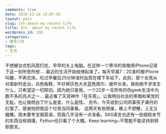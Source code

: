 ```yaml
---
comments: true
date: 2010-12-14 15:07:59
layout: post
slug: sth-about-my-recent-life
title: Sth. about my recent life
wordpress_id: 150
categories:
- 瞎写八写
tags:
- 生活
---
```


不想被台式机风扇打扰，早早的关上电脑。在这样一个寒冷的夜晚用iPhone记录下这一刻所思所想....
最近的生活开始规律起来了。每天早晨7：20准时被iPhone叫醒，不再恋床。吃过早餐后25分钟准时出现在楼下车站下，此刻，那个女孩从对面新村走出，白色板鞋、牛仔裤灰色大衣蓝色围巾、披件长发。我和她不求发生什么，只希望这一切照旧。因为她只是我，一个22岁一无所有的伪geek生活中为数不多的亮点之一...
最近看了天涯神作「在东莞」，让我明白社会的黑暗和某党的无耻。也让我明白了什么是爱、什么是性。
另外，今天收到公司同事孩子满月的红蛋了。感谢他把我这个垃圾当同事看。
这两天有些颓废，晚上不想睡，上无又瞌睡。周末要考宝钢英语，而我几乎没有一点准备。SAS语言也还有一些细枝末节的东西没有搞懂，Python也只看了个大概。Keep learning~不管能不能坚持到转职那天。

